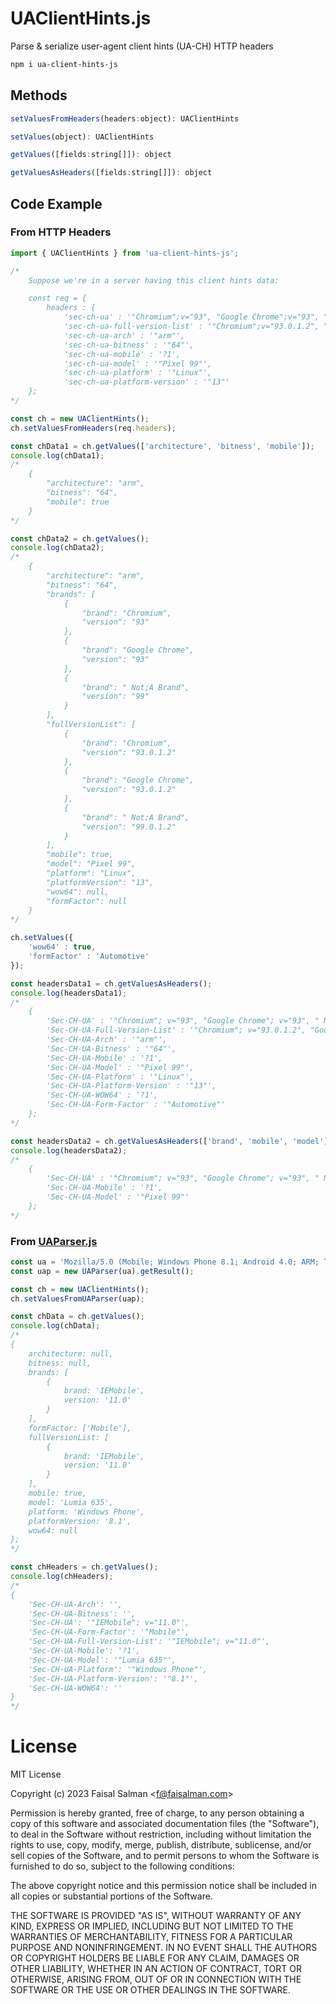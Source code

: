 # UAClientHints.js
Parse & serialize user-agent client hints (UA-CH) HTTP headers

```sh
npm i ua-client-hints-js
```

## Methods

```js
setValuesFromHeaders(headers:object): UAClientHints
```

```js
setValues(object): UAClientHints
```

```js
getValues([fields:string[]]): object
```

```js
getValuesAsHeaders([fields:string[]]): object
```

## Code Example

### From HTTP Headers

```js
import { UAClientHints } from 'ua-client-hints-js';

/* 
    Suppose we're in a server having this client hints data:

    const req = {
        headers : {
            'sec-ch-ua' : '"Chromium";v="93", "Google Chrome";v="93", " Not;A Brand";v="99"',
            'sec-ch-ua-full-version-list' : '"Chromium";v="93.0.1.2", "Google Chrome";v="93.0.1.2", " Not;A Brand";v="99.0.1.2"',
            'sec-ch-ua-arch' : '"arm"',
            'sec-ch-ua-bitness' : '"64"',
            'sec-ch-ua-mobile' : '?1',
            'sec-ch-ua-model' : '"Pixel 99"',
            'sec-ch-ua-platform' : '"Linux"',
            'sec-ch-ua-platform-version' : '"13"'
    };
*/

const ch = new UAClientHints();
ch.setValuesFromHeaders(req.headers);

const chData1 = ch.getValues(['architecture', 'bitness', 'mobile']);
console.log(chData1);
/*
    {
        "architecture": "arm",
        "bitness": "64",
        "mobile": true
    }
*/

const chData2 = ch.getValues();
console.log(chData2);
/*
    {
        "architecture": "arm",
        "bitness": "64",
        "brands": [
            {
                "brand": "Chromium",
                "version": "93"
            },
            {
                "brand": "Google Chrome",
                "version": "93"
            },
            {
                "brand": " Not;A Brand",
                "version": "99"
            }
        ],
        "fullVersionList": [
            {
                "brand": "Chromium",
                "version": "93.0.1.2"
            },
            {
                "brand": "Google Chrome",
                "version": "93.0.1.2"
            },
            {
                "brand": " Not;A Brand",
                "version": "99.0.1.2"
            }
        ],
        "mobile": true,
        "model": "Pixel 99",
        "platform": "Linux",
        "platformVersion": "13",
        "wow64": null,
        "formFactor": null
    }
*/

ch.setValues({
    'wow64' : true,
    'formFactor' : 'Automotive'
});

const headersData1 = ch.getValuesAsHeaders();
console.log(headersData1);
/*
    {
        'Sec-CH-UA' : '"Chromium"; v="93", "Google Chrome"; v="93", " Not;A Brand"; v="99"',
        'Sec-CH-UA-Full-Version-List' : '"Chromium"; v="93.0.1.2", "Google Chrome"; v="93.0.1.2", " Not;A Brand"; v="99.0.1.2"',
        'Sec-CH-UA-Arch' : '"arm"',
        'Sec-CH-UA-Bitness' : '"64"',
        'Sec-CH-UA-Mobile' : '?1',
        'Sec-CH-UA-Model' : '"Pixel 99"',
        'Sec-CH-UA-Platform' : '"Linux"',
        'Sec-CH-UA-Platform-Version' : '"13"',
        'Sec-CH-UA-WOW64' : '?1',
        'Sec-CH-UA-Form-Factor' : '"Automotive"'
    };
*/

const headersData2 = ch.getValuesAsHeaders(['brand', 'mobile', 'model']);
console.log(headersData2);
/*
    {
        'Sec-CH-UA' : '"Chromium"; v="93", "Google Chrome"; v="93", " Not;A Brand"; v="99"',
        'Sec-CH-UA-Mobile' : '?1',
        'Sec-CH-UA-Model' : '"Pixel 99"'
    };
*/
```

### From [UAParser.js](https://github.com/faisalman/ua-parser-js)

```js
const ua = 'Mozilla/5.0 (Mobile; Windows Phone 8.1; Android 4.0; ARM; Trident/7.0; Touch; rv:11.0; IEMobile/11.0; NOKIA; Lumia 635) like iPhone OS 7_0_3 Mac OS X AppleWebKit/537 (KHTML, like Gecko) Mobile Safari/537';
const uap = new UAParser(ua).getResult();

const ch = new UAClientHints();
ch.setValuesFromUAParser(uap);

const chData = ch.getValues();
console.log(chData);
/*
{
    architecture: null,
    bitness: null,
    brands: [
        {
            brand: 'IEMobile', 
            version: '11.0'
        } 
    ],
    formFactor: ['Mobile'],
    fullVersionList: [
        { 
            brand: 'IEMobile', 
            version: '11.0'
        }
    ],
    mobile: true,
    model: 'Lumia 635',
    platform: 'Windows Phone',
    platformVersion: '8.1',
    wow64: null
};
*/

const chHeaders = ch.getValues();
console.log(chHeaders);
/*
{
    'Sec-CH-UA-Arch': '',
    'Sec-CH-UA-Bitness': '',
    'Sec-CH-UA': '"IEMobile"; v="11.0"',
    'Sec-CH-UA-Form-Factor': '"Mobile"',
    'Sec-CH-UA-Full-Version-List': '"IEMobile"; v="11.0"',
    'Sec-CH-UA-Mobile': '?1',
    'Sec-CH-UA-Model': '"Lumia 635"',
    'Sec-CH-UA-Platform': '"Windows Phone"',
    'Sec-CH-UA-Platform-Version': '"8.1"',
    'Sec-CH-UA-WOW64': ''
}
*/
```

# License

MIT License

Copyright (c) 2023 Faisal Salman <<f@faisalman.com>>

Permission is hereby granted, free of charge, to any person obtaining a copy
of this software and associated documentation files (the "Software"), to deal
in the Software without restriction, including without limitation the rights
to use, copy, modify, merge, publish, distribute, sublicense, and/or sell
copies of the Software, and to permit persons to whom the Software is
furnished to do so, subject to the following conditions:

The above copyright notice and this permission notice shall be included in all
copies or substantial portions of the Software.

THE SOFTWARE IS PROVIDED "AS IS", WITHOUT WARRANTY OF ANY KIND, EXPRESS OR
IMPLIED, INCLUDING BUT NOT LIMITED TO THE WARRANTIES OF MERCHANTABILITY,
FITNESS FOR A PARTICULAR PURPOSE AND NONINFRINGEMENT. IN NO EVENT SHALL THE
AUTHORS OR COPYRIGHT HOLDERS BE LIABLE FOR ANY CLAIM, DAMAGES OR OTHER
LIABILITY, WHETHER IN AN ACTION OF CONTRACT, TORT OR OTHERWISE, ARISING FROM,
OUT OF OR IN CONNECTION WITH THE SOFTWARE OR THE USE OR OTHER DEALINGS IN THE
SOFTWARE.
